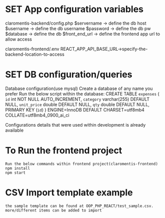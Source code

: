 
# SET App configuration variables
claromentis-backend/config.php
    $servername -> define the db host
    $username -> define the db username
    $password -> define the db pw
    $database -> define the db
    $front_end_url -> define the frontend app url to allow access

claromentis-frontend/.env
    REACT_APP_API_BASE_URL->specify-the-backend-location-to-access

# SET DB configuration/queries
Database configuration(use mysql)
    Create a database of any name you prefer
    Run the below script within the database:
        CREATE TABLE `expenses` (
        `id` int NOT NULL AUTO_INCREMENT,
        `category` varchar(255) DEFAULT NULL,
        `unit_price` double DEFAULT NULL,
        `qty` double DEFAULT NULL,
        PRIMARY KEY (`id`)
        ) ENGINE=InnoDB DEFAULT CHARSET=utf8mb4 COLLATE=utf8mb4_0900_ai_ci

Configurations details that were used within development is already available

# To Run the frontend project
    Run the below commands within frontend project(claromentis-frontend)
    npm install
    npm start

# CSV Import template example
    the sample template can be found at OOP_PHP_REACT/test_sample.csv.
    more/different items can be added to import
